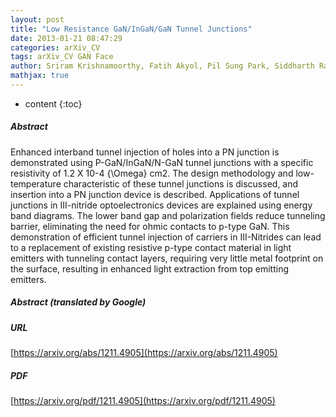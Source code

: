 ```yaml
---
layout: post
title: "Low Resistance GaN/InGaN/GaN Tunnel Junctions"
date: 2013-01-21 08:47:29
categories: arXiv_CV
tags: arXiv_CV GAN Face
author: Sriram Krishnamoorthy, Fatih Akyol, Pil Sung Park, Siddharth Rajan
mathjax: true
---
```


* content
{:toc}

##### Abstract
Enhanced interband tunnel injection of holes into a PN junction is demonstrated using P-GaN/InGaN/N-GaN tunnel junctions with a specific resistivity of 1.2 X 10-4 {\Omega} cm2. The design methodology and low-temperature characteristic of these tunnel junctions is discussed, and insertion into a PN junction device is described. Applications of tunnel junctions in III-nitride optoelectronics devices are explained using energy band diagrams. The lower band gap and polarization fields reduce tunneling barrier, eliminating the need for ohmic contacts to p-type GaN. This demonstration of efficient tunnel injection of carriers in III-Nitrides can lead to a replacement of existing resistive p-type contact material in light emitters with tunneling contact layers, requiring very little metal footprint on the surface, resulting in enhanced light extraction from top emitting emitters.

##### Abstract (translated by Google)


##### URL
[https://arxiv.org/abs/1211.4905](https://arxiv.org/abs/1211.4905)

##### PDF
[https://arxiv.org/pdf/1211.4905](https://arxiv.org/pdf/1211.4905)


